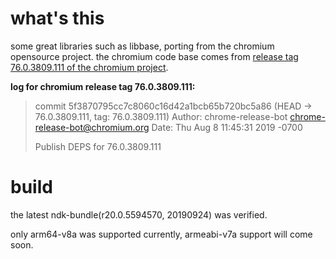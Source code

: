 # what's this
some great libraries such as libbase,  porting from the chromium opensource project.
the chromium code base comes from [release tag 76.0.3809.111 of the chromium project](https://chromium.googlesource.com/chromium/src/+/refs/tags/76.0.3809.111).

**log for chromium release tag 76.0.3809.111:**

> commit 5f3870795cc7c8060c16d42a1bcb65b720bc5a86 (HEAD -> 76.0.3809.111, tag: 76.0.3809.111)
> Author: chrome-release-bot <chrome-release-bot@chromium.org>
> Date:   Thu Aug 8 11:45:31 2019 -0700
>
> Publish DEPS for 76.0.3809.111



# build

the latest ndk-bundle(r20.0.5594570, 20190924) was verified. 

only arm64-v8a was supported currently, armeabi-v7a support will come soon.